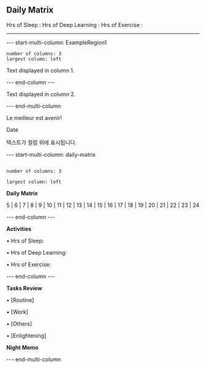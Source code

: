 ## Daily Matrix
Hrs of Sleep : 
Hrs of Deep Learning :
Hrs of Exercise :

--- 

--- start-multi-column: ExampleRegion1  
```column-settings  
number of columns: 3
largest column: left  
```


Text displayed in column 1.

--- end-column ---

Text displayed in column 2.

--- end-multi-column

Le meilleur est avenir!

Date

  

텍스트가 컬럼 위에 표시됩니다.

  

--- start-multi-column: daily-matrix

```column-settings

number of columns: 3

largest column: left
```

**Daily Matrix**

  

5 | 6 | 7 | 8 | 9 | 10 | 11 | 12 | 13 | 14 | 15 | 16 | 17 | 18 | 19 | 20 | 21 | 22 | 23 | 24

  
--- end-column ---

  

**Activities**

  

• Hrs of Sleep:

• Hrs of Deep Learning:

• Hrs of Exercise:

  

--- end-column ---

  

**Tasks Review**

  

• [Routine]

• [Work]

• [Others]

• [Enlightening]

  

**Night Memo**

  

--- end-multi-column 